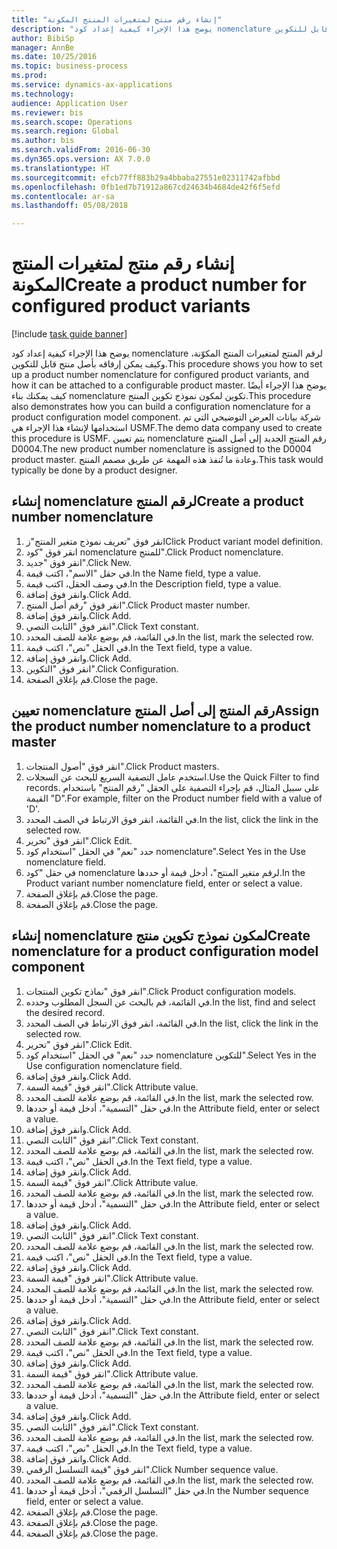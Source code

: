```yaml
--- 
title: "إنشاء رقم منتج لمتغيرات المنتج المكونة"
description: "يوضح هذا الإجراء كيفية إعداد كود nomenclature لرقم المنتج لمتغيرات المنتج المكوّنة، وكيف يمكن إرفاقه بأصل منتج قابل للتكوين."
author: BibiSp
manager: AnnBe
ms.date: 10/25/2016
ms.topic: business-process
ms.prod: 
ms.service: dynamics-ax-applications
ms.technology: 
audience: Application User
ms.reviewer: bis
ms.search.scope: Operations
ms.search.region: Global
ms.author: bis
ms.search.validFrom: 2016-06-30
ms.dyn365.ops.version: AX 7.0.0
ms.translationtype: HT
ms.sourcegitcommit: efcb77ff883b29a4bbaba27551e02311742afbbd
ms.openlocfilehash: 0fb1ed7b71912a867cd24634b4684de42f6f5efd
ms.contentlocale: ar-sa
ms.lasthandoff: 05/08/2018

---
```

# <a name="create-a-product-number-for-configured-product-variants"></a><span data-ttu-id="7bd30-103">إنشاء رقم منتج لمتغيرات المنتج المكونة</span><span class="sxs-lookup"><span data-stu-id="7bd30-103">Create a product number for configured product variants</span></span>

[!include [task guide banner](../../includes/task-guide-banner.md)]

<span data-ttu-id="7bd30-104">يوضح هذا الإجراء كيفية إعداد كود nomenclature لرقم المنتج لمتغيرات المنتج المكوّنة، وكيف يمكن إرفاقه بأصل منتج قابل للتكوين.</span><span class="sxs-lookup"><span data-stu-id="7bd30-104">This procedure shows you how to set up a product number nomenclature for configured product variants, and how it can be attached to a configurable product master.</span></span> <span data-ttu-id="7bd30-105">يوضح هذا الإجراء أيضًا كيف يمكنك بناء nomenclature تكوين لمكون نموذج تكوين المنتج.</span><span class="sxs-lookup"><span data-stu-id="7bd30-105">This procedure also demonstrates how you can build a configuration nomenclature for a product configuration model component.</span></span> <span data-ttu-id="7bd30-106">شركة بيانات العرض التوضيحي التي تم استخدامها لإنشاء هذا الإجراء هي USMF.</span><span class="sxs-lookup"><span data-stu-id="7bd30-106">The demo data company used to create this procedure is USMF.</span></span> <span data-ttu-id="7bd30-107">يتم تعيين nomenclature رقم المنتج الجديد إلى أصل المنتج D0004.</span><span class="sxs-lookup"><span data-stu-id="7bd30-107">The new product number nomenclature is assigned to the D0004 product master.</span></span> <span data-ttu-id="7bd30-108">وعادة ما تُنفذ هذه المهمة عن طريق مصمم المنتج.</span><span class="sxs-lookup"><span data-stu-id="7bd30-108">This task would typically be done by a product designer.</span></span>


## <a name="create-a-product-number-nomenclature"></a><span data-ttu-id="7bd30-109">إنشاء nomenclature لرقم المنتج</span><span class="sxs-lookup"><span data-stu-id="7bd30-109">Create a product number nomenclature</span></span>
1. <span data-ttu-id="7bd30-110">انقر فوق "تعريف نموذج متغير المنتج"ز</span><span class="sxs-lookup"><span data-stu-id="7bd30-110">Click Product variant model definition.</span></span>
2. <span data-ttu-id="7bd30-111">انقر فوق "كود nomenclature للمنتج‬".</span><span class="sxs-lookup"><span data-stu-id="7bd30-111">Click Product nomenclature.</span></span>
3. <span data-ttu-id="7bd30-112">انقر فوق "جديد".</span><span class="sxs-lookup"><span data-stu-id="7bd30-112">Click New.</span></span>
4. <span data-ttu-id="7bd30-113">في حقل "الاسم"، اكتب قيمة.</span><span class="sxs-lookup"><span data-stu-id="7bd30-113">In the Name field, type a value.</span></span>
5. <span data-ttu-id="7bd30-114">في وصف الحقل، اكتب قيمة.</span><span class="sxs-lookup"><span data-stu-id="7bd30-114">In the Description field, type a value.</span></span>
6. <span data-ttu-id="7bd30-115">وانقر فوق إضافة.</span><span class="sxs-lookup"><span data-stu-id="7bd30-115">Click Add.</span></span>
7. <span data-ttu-id="7bd30-116">انقر فوق "رقم أصل المنتج".</span><span class="sxs-lookup"><span data-stu-id="7bd30-116">Click Product master number.</span></span>
8. <span data-ttu-id="7bd30-117">وانقر فوق إضافة.</span><span class="sxs-lookup"><span data-stu-id="7bd30-117">Click Add.</span></span>
9. <span data-ttu-id="7bd30-118">انقر فوق "الثابت النصي‬".</span><span class="sxs-lookup"><span data-stu-id="7bd30-118">Click Text constant.</span></span>
10. <span data-ttu-id="7bd30-119">في القائمة، قم بوضع علامة للصف المحدد.</span><span class="sxs-lookup"><span data-stu-id="7bd30-119">In the list, mark the selected row.</span></span>
11. <span data-ttu-id="7bd30-120">في الحقل "نص"، اكتب قيمة.</span><span class="sxs-lookup"><span data-stu-id="7bd30-120">In the Text field, type a value.</span></span>
12. <span data-ttu-id="7bd30-121">وانقر فوق إضافة.</span><span class="sxs-lookup"><span data-stu-id="7bd30-121">Click Add.</span></span>
13. <span data-ttu-id="7bd30-122">انقر فوق "التكوين".</span><span class="sxs-lookup"><span data-stu-id="7bd30-122">Click Configuration.</span></span>
14. <span data-ttu-id="7bd30-123">قم بإغلاق الصفحة.</span><span class="sxs-lookup"><span data-stu-id="7bd30-123">Close the page.</span></span>

## <a name="assign-the-product-number-nomenclature-to-a-product-master"></a><span data-ttu-id="7bd30-124">تعيين nomenclature رقم المنتج إلى أصل المنتج</span><span class="sxs-lookup"><span data-stu-id="7bd30-124">Assign the product number nomenclature to a product master</span></span>
1. <span data-ttu-id="7bd30-125">انقر فوق "أصول المنتجات".</span><span class="sxs-lookup"><span data-stu-id="7bd30-125">Click Product masters.</span></span>
2. <span data-ttu-id="7bd30-126">استخدم عامل التصفية السريع للبحث عن السجلات.</span><span class="sxs-lookup"><span data-stu-id="7bd30-126">Use the Quick Filter to find records.</span></span> <span data-ttu-id="7bd30-127">على سبيل المثال، قم بإجراء التصفية على الحقل "رقم المنتج" باستخدام القيمة "D".</span><span class="sxs-lookup"><span data-stu-id="7bd30-127">For example, filter on the Product number field with a value of 'D'.</span></span>
3. <span data-ttu-id="7bd30-128">في القائمة، انقر فوق الارتباط في الصف المحدد.</span><span class="sxs-lookup"><span data-stu-id="7bd30-128">In the list, click the link in the selected row.</span></span>
4. <span data-ttu-id="7bd30-129">انقر فوق "تحرير".</span><span class="sxs-lookup"><span data-stu-id="7bd30-129">Click Edit.</span></span>
5. <span data-ttu-id="7bd30-130">حدد "نعم" في الحقل "استخدام كود nomenclature".</span><span class="sxs-lookup"><span data-stu-id="7bd30-130">Select Yes in the Use nomenclature field.</span></span>
6. <span data-ttu-id="7bd30-131">في حقل "كود nomenclature لرقم متغير المنتج‬"، أدخل قيمة أو حددها.</span><span class="sxs-lookup"><span data-stu-id="7bd30-131">In the Product variant number nomenclature field, enter or select a value.</span></span>
7. <span data-ttu-id="7bd30-132">قم بإغلاق الصفحة.</span><span class="sxs-lookup"><span data-stu-id="7bd30-132">Close the page.</span></span>
8. <span data-ttu-id="7bd30-133">قم بإغلاق الصفحة.</span><span class="sxs-lookup"><span data-stu-id="7bd30-133">Close the page.</span></span>

## <a name="create-nomenclature-for-a-product-configuration-model-component"></a><span data-ttu-id="7bd30-134">إنشاء nomenclature لمكون نموذج تكوين منتج</span><span class="sxs-lookup"><span data-stu-id="7bd30-134">Create nomenclature for a product configuration model component</span></span>
1. <span data-ttu-id="7bd30-135">انقر فوق "نماذج تكوين المنتجات".</span><span class="sxs-lookup"><span data-stu-id="7bd30-135">Click Product configuration models.</span></span>
2. <span data-ttu-id="7bd30-136">في القائمة، قم بالبحث عن السجل المطلوب وحدده.</span><span class="sxs-lookup"><span data-stu-id="7bd30-136">In the list, find and select the desired record.</span></span>
3. <span data-ttu-id="7bd30-137">في القائمة، انقر فوق الارتباط في الصف المحدد.</span><span class="sxs-lookup"><span data-stu-id="7bd30-137">In the list, click the link in the selected row.</span></span>
4. <span data-ttu-id="7bd30-138">انقر فوق "تحرير".</span><span class="sxs-lookup"><span data-stu-id="7bd30-138">Click Edit.</span></span>
5. <span data-ttu-id="7bd30-139">حدد "نعم" في الحقل "استخدام كود nomenclature للتكوين‬".</span><span class="sxs-lookup"><span data-stu-id="7bd30-139">Select Yes in the Use configuration nomenclature field.</span></span>
6. <span data-ttu-id="7bd30-140">وانقر فوق إضافة.</span><span class="sxs-lookup"><span data-stu-id="7bd30-140">Click Add.</span></span>
7. <span data-ttu-id="7bd30-141">انقر فوق "قيمة السمة‬".</span><span class="sxs-lookup"><span data-stu-id="7bd30-141">Click Attribute value.</span></span>
8. <span data-ttu-id="7bd30-142">في القائمة، قم بوضع علامة للصف المحدد.</span><span class="sxs-lookup"><span data-stu-id="7bd30-142">In the list, mark the selected row.</span></span>
9. <span data-ttu-id="7bd30-143">في حقل "التسمية"، أدخل قيمة أو حددها.</span><span class="sxs-lookup"><span data-stu-id="7bd30-143">In the Attribute field, enter or select a value.</span></span>
10. <span data-ttu-id="7bd30-144">وانقر فوق إضافة.</span><span class="sxs-lookup"><span data-stu-id="7bd30-144">Click Add.</span></span>
11. <span data-ttu-id="7bd30-145">انقر فوق "الثابت النصي‬".</span><span class="sxs-lookup"><span data-stu-id="7bd30-145">Click Text constant.</span></span>
12. <span data-ttu-id="7bd30-146">في القائمة، قم بوضع علامة للصف المحدد.</span><span class="sxs-lookup"><span data-stu-id="7bd30-146">In the list, mark the selected row.</span></span>
13. <span data-ttu-id="7bd30-147">في الحقل "نص"، اكتب قيمة.</span><span class="sxs-lookup"><span data-stu-id="7bd30-147">In the Text field, type a value.</span></span>
14. <span data-ttu-id="7bd30-148">وانقر فوق إضافة.</span><span class="sxs-lookup"><span data-stu-id="7bd30-148">Click Add.</span></span>
15. <span data-ttu-id="7bd30-149">انقر فوق "قيمة السمة‬".</span><span class="sxs-lookup"><span data-stu-id="7bd30-149">Click Attribute value.</span></span>
16. <span data-ttu-id="7bd30-150">في القائمة، قم بوضع علامة للصف المحدد.</span><span class="sxs-lookup"><span data-stu-id="7bd30-150">In the list, mark the selected row.</span></span>
17. <span data-ttu-id="7bd30-151">في حقل "التسمية"، أدخل قيمة أو حددها.</span><span class="sxs-lookup"><span data-stu-id="7bd30-151">In the Attribute field, enter or select a value.</span></span>
18. <span data-ttu-id="7bd30-152">وانقر فوق إضافة.</span><span class="sxs-lookup"><span data-stu-id="7bd30-152">Click Add.</span></span>
19. <span data-ttu-id="7bd30-153">انقر فوق "الثابت النصي‬".</span><span class="sxs-lookup"><span data-stu-id="7bd30-153">Click Text constant.</span></span>
20. <span data-ttu-id="7bd30-154">في القائمة، قم بوضع علامة للصف المحدد.</span><span class="sxs-lookup"><span data-stu-id="7bd30-154">In the list, mark the selected row.</span></span>
21. <span data-ttu-id="7bd30-155">في الحقل "نص"، اكتب قيمة.</span><span class="sxs-lookup"><span data-stu-id="7bd30-155">In the Text field, type a value.</span></span>
22. <span data-ttu-id="7bd30-156">وانقر فوق إضافة.</span><span class="sxs-lookup"><span data-stu-id="7bd30-156">Click Add.</span></span>
23. <span data-ttu-id="7bd30-157">انقر فوق "قيمة السمة‬".</span><span class="sxs-lookup"><span data-stu-id="7bd30-157">Click Attribute value.</span></span>
24. <span data-ttu-id="7bd30-158">في القائمة، قم بوضع علامة للصف المحدد.</span><span class="sxs-lookup"><span data-stu-id="7bd30-158">In the list, mark the selected row.</span></span>
25. <span data-ttu-id="7bd30-159">في حقل "التسمية"، أدخل قيمة أو حددها.</span><span class="sxs-lookup"><span data-stu-id="7bd30-159">In the Attribute field, enter or select a value.</span></span>
26. <span data-ttu-id="7bd30-160">وانقر فوق إضافة.</span><span class="sxs-lookup"><span data-stu-id="7bd30-160">Click Add.</span></span>
27. <span data-ttu-id="7bd30-161">انقر فوق "الثابت النصي‬".</span><span class="sxs-lookup"><span data-stu-id="7bd30-161">Click Text constant.</span></span>
28. <span data-ttu-id="7bd30-162">في القائمة، قم بوضع علامة للصف المحدد.</span><span class="sxs-lookup"><span data-stu-id="7bd30-162">In the list, mark the selected row.</span></span>
29. <span data-ttu-id="7bd30-163">في الحقل "نص"، اكتب قيمة.</span><span class="sxs-lookup"><span data-stu-id="7bd30-163">In the Text field, type a value.</span></span>
30. <span data-ttu-id="7bd30-164">وانقر فوق إضافة.</span><span class="sxs-lookup"><span data-stu-id="7bd30-164">Click Add.</span></span>
31. <span data-ttu-id="7bd30-165">انقر فوق "قيمة السمة‬".</span><span class="sxs-lookup"><span data-stu-id="7bd30-165">Click Attribute value.</span></span>
32. <span data-ttu-id="7bd30-166">في القائمة، قم بوضع علامة للصف المحدد.</span><span class="sxs-lookup"><span data-stu-id="7bd30-166">In the list, mark the selected row.</span></span>
33. <span data-ttu-id="7bd30-167">في حقل "التسمية"، أدخل قيمة أو حددها.</span><span class="sxs-lookup"><span data-stu-id="7bd30-167">In the Attribute field, enter or select a value.</span></span>
34. <span data-ttu-id="7bd30-168">وانقر فوق إضافة.</span><span class="sxs-lookup"><span data-stu-id="7bd30-168">Click Add.</span></span>
35. <span data-ttu-id="7bd30-169">انقر فوق "الثابت النصي‬".</span><span class="sxs-lookup"><span data-stu-id="7bd30-169">Click Text constant.</span></span>
36. <span data-ttu-id="7bd30-170">في القائمة، قم بوضع علامة للصف المحدد.</span><span class="sxs-lookup"><span data-stu-id="7bd30-170">In the list, mark the selected row.</span></span>
37. <span data-ttu-id="7bd30-171">في الحقل "نص"، اكتب قيمة.</span><span class="sxs-lookup"><span data-stu-id="7bd30-171">In the Text field, type a value.</span></span>
38. <span data-ttu-id="7bd30-172">وانقر فوق إضافة.</span><span class="sxs-lookup"><span data-stu-id="7bd30-172">Click Add.</span></span>
39. <span data-ttu-id="7bd30-173">انقر فوق "قيمة التسلسل الرقمي".</span><span class="sxs-lookup"><span data-stu-id="7bd30-173">Click Number sequence value.</span></span>
40. <span data-ttu-id="7bd30-174">في القائمة، قم بوضع علامة للصف المحدد.</span><span class="sxs-lookup"><span data-stu-id="7bd30-174">In the list, mark the selected row.</span></span>
41. <span data-ttu-id="7bd30-175">في حقل "التسلسل الرقمي"، أدخل قيمة أو حددها.</span><span class="sxs-lookup"><span data-stu-id="7bd30-175">In the Number sequence field, enter or select a value.</span></span>
42. <span data-ttu-id="7bd30-176">قم بإغلاق الصفحة.</span><span class="sxs-lookup"><span data-stu-id="7bd30-176">Close the page.</span></span>
43. <span data-ttu-id="7bd30-177">قم بإغلاق الصفحة.</span><span class="sxs-lookup"><span data-stu-id="7bd30-177">Close the page.</span></span>
44. <span data-ttu-id="7bd30-178">قم بإغلاق الصفحة.</span><span class="sxs-lookup"><span data-stu-id="7bd30-178">Close the page.</span></span>


